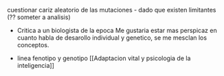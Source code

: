 cuestionar cariz aleatorio de las mutaciones
	- dado que existen limitantes
	(?? someter a analisis)
	
- Critica a un biologista de la epoca
Me gustaria estar mas perspicaz en cuanto habla de desarollo individual y genetico, se me mesclan los conceptos.

- linea fenotipo y genotipo
[[Adaptacion vital y psicologia de la inteligencia]]
